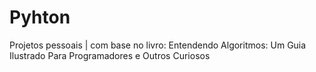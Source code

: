 # Pyhton
Projetos pessoais | com base no livro: Entendendo Algoritmos: Um Guia Ilustrado Para Programadores e Outros Curiosos
